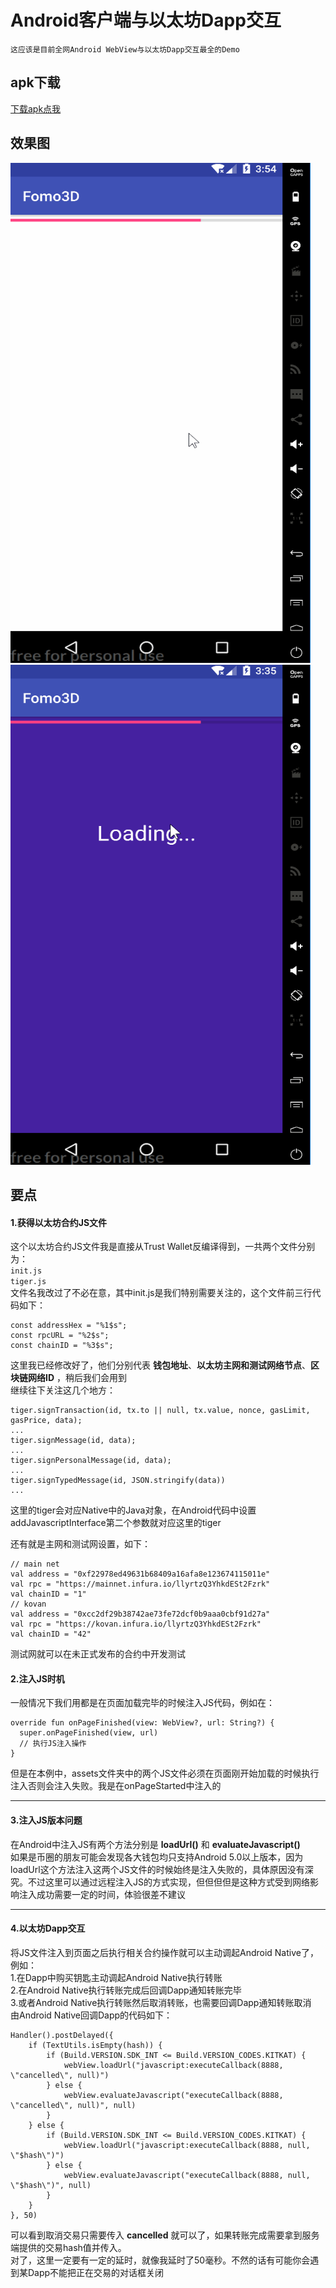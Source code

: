 Android客户端与以太坊Dapp交互
==

    这应该是目前全网Android WebView与以太坊Dapp交互最全的Demo

apk下载
------

[下载apk点我](https://github.com/YangJ0720/Fomo3D/blob/master/apk/app-debug.apk)
              
## 效果图
<img src="https://github.com/YangJ0720/Fomo3D/blob/master/gif/fomo3d.gif" width="480" height="800"/>
<img src="https://github.com/YangJ0720/Fomo3D/blob/master/gif/cae4d.gif" width="480" height="800"/>

## 要点
#### 1.获得以太坊合约JS文件
这个以太坊合约JS文件我是直接从Trust Wallet反编译得到，一共两个文件分别为：<br>
`init.js`<br>
`tiger.js`<br>
文件名我改过了不必在意，其中init.js是我们特别需要关注的，这个文件前三行代码如下：
```
const addressHex = "%1$s";
const rpcURL = "%2$s";
const chainID = "%3$s";
```
这里我已经修改好了，他们分别代表 **钱包地址**、**以太坊主网和测试网络节点**、**区块链网络ID** ，稍后我们会用到
<br>
继续往下关注这几个地方：
```
tiger.signTransaction(id, tx.to || null, tx.value, nonce, gasLimit, gasPrice, data);
...
tiger.signMessage(id, data);
...
tiger.signPersonalMessage(id, data);
...
tiger.signTypedMessage(id, JSON.stringify(data))
...
```
这里的tiger会对应Native中的Java对象，在Android代码中设置addJavascriptInterface第二个参数就对应这里的tiger

还有就是主网和测试网设置，如下：
```
// main net
val address = "0xf22978ed49631b68409a16afa8e123674115011e"
val rpc = "https://mainnet.infura.io/llyrtzQ3YhkdESt2Fzrk"
val chainID = "1"
// kovan
val address = "0xcc2df29b38742ae73fe72dcf0b9aaa0cbf91d27a"
val rpc = "https://kovan.infura.io/llyrtzQ3YhkdESt2Fzrk"
val chainID = "42"
```
测试网就可以在未正式发布的合约中开发测试



#### 2.注入JS时机
一般情况下我们用都是在页面加载完毕的时候注入JS代码，例如在：
```
override fun onPageFinished(view: WebView?, url: String?) {
  super.onPageFinished(view, url)
  // 执行JS注入操作
}
```
但是在本例中，assets文件夹中的两个JS文件必须在页面刚开始加载的时候执行注入否则会注入失败。我是在onPageStarted中注入的

------
#### 3.注入JS版本问题
在Android中注入JS有两个方法分别是 **loadUrl()** 和 **evaluateJavascript()**<br>
如果是币圈的朋友可能会发现各大钱包均只支持Android 5.0以上版本，因为loadUrl这个方法注入这两个JS文件的时候始终是注入失败的，具体原因没有深究。不过这里可以通过远程注入JS的方式实现，但但但但是这种方式受到网络影响注入成功需要一定的时间，体验很差不建议

------
#### 4.以太坊Dapp交互
将JS文件注入到页面之后执行相关合约操作就可以主动调起Android Native了，例如：<br>
1.在Dapp中购买钥匙主动调起Android Native执行转账<br>
2.在Android Native执行转账完成后回调Dapp通知转账完毕<br>
3.或者Android Native执行转账然后取消转账，也需要回调Dapp通知转账取消<br>
由Android Native回调Dapp的代码如下：
```
Handler().postDelayed({
    if (TextUtils.isEmpty(hash)) {
        if (Build.VERSION.SDK_INT <= Build.VERSION_CODES.KITKAT) {
            webView.loadUrl("javascript:executeCallback(8888, \"cancelled\", null)")
        } else {
            webView.evaluateJavascript("executeCallback(8888, \"cancelled\", null)", null)
        }
    } else {
        if (Build.VERSION.SDK_INT <= Build.VERSION_CODES.KITKAT) {
            webView.loadUrl("javascript:executeCallback(8888, null, \"$hash\")")
        } else {
            webView.evaluateJavascript("executeCallback(8888, null, \"$hash\")", null)
        }
    }
}, 50)
```
可以看到取消交易只需要传入 **cancelled** 就可以了，如果转账完成需要拿到服务端提供的交易hash值并传入。<br>
对了，这里一定要有一定的延时，就像我延时了50毫秒。不然的话有可能你会遇到某Dapp不能把正在交易的对话框关闭
